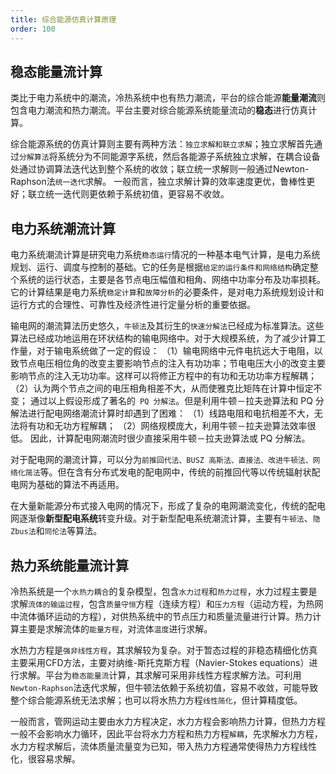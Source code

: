 ```yaml
---
title: 综合能源仿真计算原理
order: 100
---
```


## 稳态能量流计算

类比于电力系统中的潮流，冷热系统中也有热力潮流，平台的综合能源**能量潮流**则包含电力潮流和热力潮流。平台主要对综合能源系统能量流动的**稳态**进行仿真计算。

综合能源系统的仿真计算则主要有两种方法：`独立求解和联立求解`；独立求解首先通过`分解算法`将系统分为不同能源字系统，然后各能源子系统独立求解，在耦合设备处通过协调算法迭代达到整个系统的收敛；联立统一求解则一般通过Newton-Raphson法`统一迭代`求解。 一般而言，独立求解计算的效率速度更优，鲁棒性更好；联立统一迭代则更依赖于系统初值，更容易不收敛。

## 电力系统潮流计算

电力系统潮流计算是研究电力系统`稳态运行`情况的一种基本电气计算，是电力系统规划、运行、调度与控制的基础。它的任务是根据`给定的运行条件和网络结构`确定整个系统的运行状态，主要是各节点电压幅值和相角、网络中功率分布及功率损耗。它的计算结果是电力系统`稳定计算`和`故障分析`的必要条件，是对电力系统规划设计和运行方式的合理性、可靠性及经济性进行定量分析的重要依据。


输电网的潮流算法历史悠久，`牛顿法`及其衍生的`快速分解法`已经成为标准算法。这些算法已经成功地运用在环状结构的输电网络中。对于大规模系统，为了减少计算工作量，对于输电系统做了一定的假设：
（1）输电网络中元件电抗远大于电阻，以致节点电压相位角的改变主要影响节点的注入有功功率；节电电压大小的改变主要影响节点的注入无功功率。这样可以将修正方程中的有功和无功功率方程解耦； 
（2）认为两个节点之间的电压相角相差不大，从而使雅克比矩阵在计算中恒定不变；
通过以上假设形成了著名的` PQ 分解法`。但是利用牛顿－拉夫逊算法和 PQ 分解法进行配电网络潮流计算时却遇到了困难：
（1）线路电阻和电抗相差不大，无法将有功和无功方程解耦；
（2）网络规模庞大，利用牛顿－拉夫逊算法效率很低。
因此，计算配电网潮流时很少直接采用牛顿－拉夫逊算法或 PQ 分解法。


对于配电网的潮流计算，可以分为`前推回代法、BUSZ 高斯法、直接法、改进牛顿法、网络化简法`等。但在含有分布式发电的配电网中，传统的前推回代等以传统辐射状配电网为基础的算法不再适用。

在大量新能源分布式接入电网的情况下，形成了复杂的电网潮流变化，传统的配电网逐渐像**新型配电系统**转变升级。对于新型配电系统潮流计算，主要有`牛顿法`、`隐Zbus法`和`同伦法`等算法。

## 热力系统能量流计算

冷热系统是一个`水热力耦合`的复杂模型，包含`水力过程`和`热力过程`，水力过程主要是求解`流体的输运过程`，包含`质量守恒`方程（连续方程）和`压力方程`（运动方程，为热网中流体循环运动的方程），对供热系统中的节点压力和质量流量进行计算。热力计算主要是求解流体的`能量方程`，对流体`温度`进行求解。

水热力方程是`强非线性方程`，其求解较为复杂。对于暂态过程的非稳态精细化仿真主要采用CFD方法，主要对纳维-斯托克斯方程（Navier-Stokes equations）进行求解。平台为`稳态能量流`计算，其求解可采用非线性方程求解方法。可利用`Newton-Raphson`法迭代求解，但牛顿法依赖于系统初值，容易不收敛，可能导致整个综合能源系统无法求解；也可以将水热力方程`线性简化`，但计算精度低。

一般而言，管网运动主要由水力方程决定，水力方程会影响热力计算，但热力方程一般不会影响水力循环，因此平台将水力方程和热力方程`解耦`，先求解水力方程，水力方程求解后，流体质量流量变为已知，带入热力方程通常使得热力方程线性化，很容易求解。

